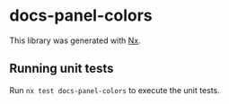 # docs-panel-colors

This library was generated with [Nx](https://nx.dev).

## Running unit tests

Run `nx test docs-panel-colors` to execute the unit tests.

